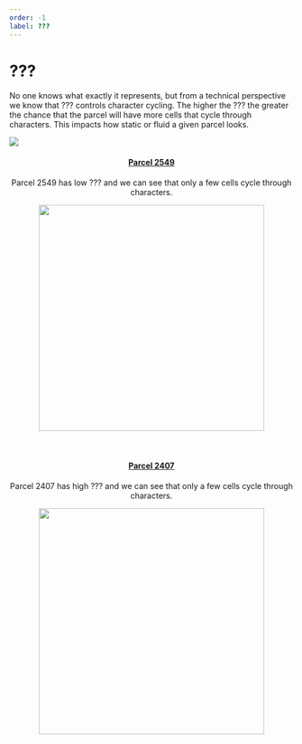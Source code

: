 ```yaml
---
order: -1
label: ???
---
```

# ???

No one knows what exactly it represents, but from a technical perspective we know that ??? controls character cycling. The higher the ??? the greater the chance that the parcel will have more cells that cycle through characters. This impacts how static or fluid a given parcel looks.

![](/static/2549.gif)

<div align="center">
    <h4>
        <a style="font-weight:bold" href="https://terraformexplorer.xyz/tokens/2549">Parcel 2549</a>
    </h4>
    <p>Parcel 2549 has low ??? and we can see that only a few cells cycle through characters.</p>
    <img src="/static/2549.gif" width="400"/>
    <br><br><br>
    <h4>
        <a style="font-weight:bold" href="https://terraformexplorer.xyz/tokens/2407">Parcel 2407</a>
    </h4>
    <p>Parcel 2407 has high ??? and we can see that only a few cells cycle through characters.</p>
    <img src="/static/2407.gif" width="400"/>
</div>

